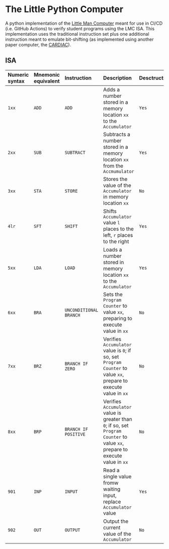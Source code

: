 # The Little Python Computer

A python implementation of the [Little Man Computer](https://en.wikipedia.org/wiki/Little_man_computer) meant for
use in CI/CD (i.e. GitHub Actions) to verify student programs using the LMC ISA. This implementation uses the 
traditional instruction set plus one additional instruction meant to emulate bit-shifting (as implemented using
another paper computer, the [CARDIAC](https://en.wikipedia.org/wiki/CARDboard_Illustrative_Aid_to_Computation)).

## ISA

|Numeric syntax |Mnemonic equivalent |Instruction |Description                                                   |Desctructive |
|:--------------|:-------------------|:-----------|:-------------------------------------------------------------|:------------|
|`1xx`          |`ADD`               |`ADD`       |Adds a number stored in a memory location `xx` to the `Accumulator` |`Yes`  |
|`2xx`          |`SUB`               |`SUBTRACT`  |Subtracts a number stored in a memory location `xx` from the `Accmumulator` |`Yes` |
|`3xx`          |`STA`               |`STORE`     |Stores the value of the `Accumulator` in memory location `xx`  |`No`        |
|`4lr`          |`SFT`               |`SHIFT`     |Shifts `Accumulator` value `l` places to the left, `r` places to the right |`Yes`  |
|`5xx`          |`LDA`               |`LOAD`      |Loads a number stored in memory location `xx` to the `Accumulator`|`Yes`    |
|`6xx`          |`BRA`               |`UNCONDITIONAL BRANCH` | Sets the `Program Counter` to value `xx`, preparing to execute value in `xx` |`No`  |
|`7xx`          |`BRZ`               |`BRANCH IF ZERO` |Verifies `Accumulator` value is `0`; if so, set `Program Counter` to value `xx`, prepare to execute value in `xx`| `No` |
|`8xx`          |`BRP`               |`BRANCH IF POSITIVE`| Verifies `Accumulator` value is greater than `0`; if so, set `Program Counter` to value `xx`, prepare to execute value in `xx` |`No` |
|`901`          |`INP`               |`INPUT`     |Read a single value fromw waiting input, replace `Accumulator` value|`Yes` |
|`902`          |`OUT`               |`OUTPUT`    |Output the current value of the `Accumulator`|`No` |
